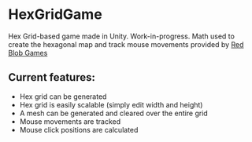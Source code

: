 # HexGridGame
 Hex Grid-based game made in Unity. Work-in-progress.
 Math used to create the hexagonal map and track mouse movements provided by [Red Blob Games](https://www.redblobgames.com/)
## Current features:
- Hex grid can be generated
- Hex grid is easily scalable (simply edit width and height)
- A mesh can be generated and cleared over the entire grid
- Mouse movements are tracked
- Mouse click positions are calculated